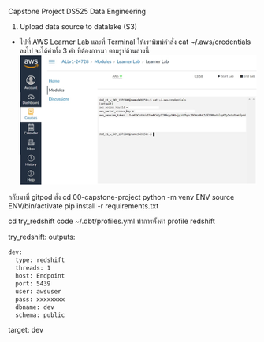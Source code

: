 Capstone Project DS525 Data Engineering
1. Upload data source to datalake (S3)
- ไปที่ AWS Learner Lab และที่ Terminal ให้เราพิมพ์คำสั่ง cat ~/.aws/credentials ลงไป จะได้ค่าทั้ง 3 ค่า ที่ต้องการมา ตามรูปด้านล่างนี้
![credential_aws](credential_aws.jpg)

กลับมาที่ gitpod สั่ง
cd 00-capstone-project
python -m venv ENV
source ENV/bin/activate
pip install -r requirements.txt

cd try_redshift
code ~/.dbt/profiles.yml
ทำการตั้งค่า profile redshift

try_redshift:
  outputs:

    dev:
      type: redshift
      threads: 1
      host: Endpoint
      port: 5439
      user: awsuser
      pass: xxxxxxxx
      dbname: dev
      schema: public

  target: dev